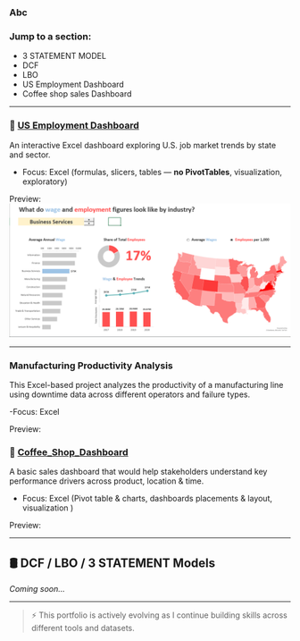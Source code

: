 ### Abc

### Jump to a section:

- 3 STATEMENT MODEL
- DCF
- LBO
- US Employment Dashboard
- Coffee shop sales Dashboard

---

### 🔹 [US Employment Dashboard](https://github.com/RashwanthJeyaprakash/Employment_Dashboard)

An interactive Excel dashboard exploring U.S. job market trends by state and sector.

- Focus: Excel (formulas, slicers, tables — **no PivotTables**, visualization, exploratory)  

Preview:  
![Dashboard Preview](https://raw.githubusercontent.com/RashwanthJeyaprakash/Employment_Dashboard/main/images/Business1.png)

---

### Manufacturing Productivity Analysis 

This Excel-based project analyzes the productivity of a manufacturing line using downtime data across different operators and failure types.

-Focus: Excel 

Preview:


### 🔹 [Coffee_Shop_Dashboard](https://github.com/RashwanthJeyaprakash/CoffeeShop_dashboard)

A basic sales dashboard that would help stakeholders understand key performance drivers across product, location & time.

- Focus: Excel (Pivot table & charts, dashboards placements & layout, visualization )

Preview:



---

## 🛢 DCF / LBO / 3 STATEMENT Models

*Coming soon...*

---


> ⚡ This portfolio is actively evolving as I continue building skills across different tools and datasets. 
